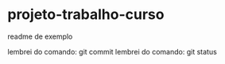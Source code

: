 # projeto-trabalho-curso


readme de exemplo

lembrei do comando: git commit
lembrei do comando: git status

